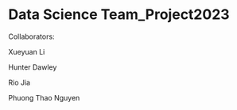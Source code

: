# Data Science Team_Project2023

Collaborators: 

Xueyuan Li

Hunter Dawley

Rio Jia

Phuong Thao Nguyen

